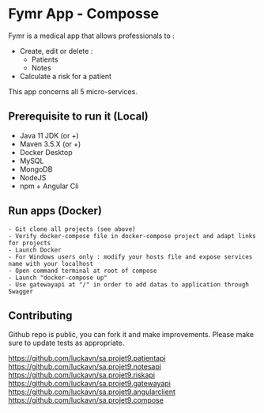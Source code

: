 # Fymr App - Composse

Fymr is a medical app that allows professionals to : 
- Create, edit or delete :
    - Patients
    - Notes
- Calculate a risk for a patient
    
This app concerns all 5 micro-services.

## Prerequisite to run it (Local)

- Java 11 JDK (or +)
- Maven 3.5.X (or +)
- Docker Desktop
- MySQL
- MongoDB 
- NodeJS
- npm + Angular Cli

## Run apps (Docker)

```
- Git clone all projects (see above)
- Verify docker-compose file in docker-compose project and adapt links for projects
- Launch Docker 
- For Windows users only : modify your hosts file and expose services name with your localhost
- Open command terminal at root of compose
- Launch "docker-compose up"
- Use gatewayapi at "/" in order to add datas to application through Swagger

```

## Contributing
Github repo is public, you can fork it and make improvements.
Please make sure to update tests as appropriate.

https://github.com/luckavn/sa.projet9.patientapi
https://github.com/luckavn/sa.projet9.notesapi
https://github.com/luckavn/sa.projet9.riskapi
https://github.com/luckavn/sa.projet9.gatewayapi
https://github.com/luckavn/sa.projet9.angularclient
https://github.com/luckavn/sa.projet9.compose